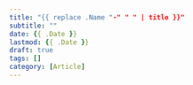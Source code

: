 ```yaml
---
title: "{{ replace .Name "-" " " | title }}"
subtitle: ""
date: {{ .Date }}
lastmod: {{ .Date }}
draft: true
tags: []
category: [Article]
---
```


